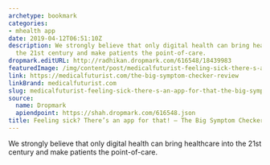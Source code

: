 ```yaml
---
archetype: bookmark
categories:
- mhealth app
date: 2019-04-12T06:51:10Z
description: We strongly believe that only digital health can bring healthcare into
  the 21st century and make patients the point-of-care.
dropmark.editURL: http://radhikan.dropmark.com/616548/18439983
featuredImage: /img/content/post/medicalfuturist-feeling-sick-there-s-an-app-for-that-the-big-symptom-checker-review.jpg
link: https://medicalfuturist.com/the-big-symptom-checker-review
linkBrand: medicalfuturist.com
slug: medicalfuturist-feeling-sick-there-s-an-app-for-that-the-big-symptom-checker-review
source:
  name: Dropmark
  apiendpoint: https://shah.dropmark.com/616548.json
title: Feeling sick? There’s an app for that! – The Big Symptom Checker Review
---
```

We strongly believe that only digital health can bring healthcare into the 21st century and make patients the point-of-care.